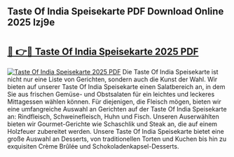 ## Taste Of India Speisekarte PDF Download Online 2025 lzj9e

# <h2><a href="http://gcdtckg.nevu.top/?p=Taste+Of+India+Speisekarte">🔗 👉🔴 Taste Of India Speisekarte 2025 PDF</a></h2>

[![Taste Of India Speisekarte 2025 PDF](https://i.imgur.com/dBaPXMq.png)](http://gcdtckg.nevu.top/?p=Taste+Of+India+Speisekarte)
Die Taste Of India Speisekarte ist nicht nur eine Liste von Gerichten, sondern auch die Kunst der Wahl. Wir bieten auf unserer Taste Of India Speisekarte einen Salatbereich an, in dem Sie aus frischen Gemüse- und Obstsalaten für ein leichtes und leckeres Mittagessen wählen können. Für diejenigen, die Fleisch mögen, bieten wir eine umfangreiche Auswahl an Gerichten auf der Taste Of India Speisekarte an: Rindfleisch, Schweinefleisch, Huhn und Fisch. Unseren Auserwählten bieten wir Gourmet-Gerichte wie Schaschlik und Steak an, die auf einem Holzfeuer zubereitet werden. Unsere Taste Of India Speisekarte bietet eine große Auswahl an Desserts, von traditionellen Torten und Kuchen bis hin zu exquisiten Crème Brûlée und Schokoladenkapsel-Desserts.
